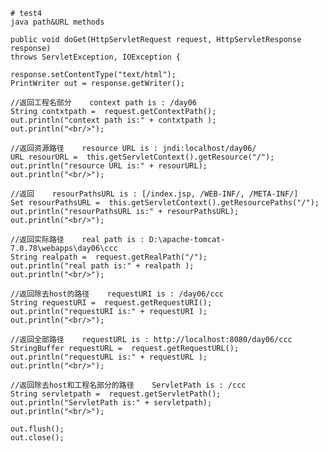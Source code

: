 	# test4
	java path&URL methods

	public void doGet(HttpServletRequest request, HttpServletResponse response)
	throws ServletException, IOException {

	response.setContentType("text/html");
	PrintWriter out = response.getWriter();
		
	//返回工程名部分    context path is : /day06
	String contxtpath =  request.getContextPath();
	out.println("context path is:" + contxtpath );
	out.println("<br/>");
		
	//返回资源路径    resource URL is : jndi:localhost/day06/
	URL resourURL =  this.getServletContext().getResource("/");
	out.println("resource URL is:" + resourURL);
	out.println("<br/>");
		
	//返回    resourPathsURL is : [/index.jsp, /WEB-INF/, /META-INF/]
	Set resourPathsURL =  this.getServletContext().getResourcePaths("/");
	out.println("resourPathsURL is:" + resourPathsURL);
	out.println("<br/>");
		
	//返回实际路径    real path is : D:\apache-tomcat-7.0.78\webapps\day06\ccc
	String realpath =  request.getRealPath("/");
	out.println("real path is:" + realpath );
	out.println("<br/>");
		
	//返回除去host的路径    requestURI is : /day06/ccc
	String requestURI =  request.getRequestURI();
	out.println("requestURI is:" + requestURI );
	out.println("<br/>");
		 
	//返回全部路径    requestURL is : http://localhost:8080/day06/ccc
	StringBuffer requestURL =  request.getRequestURL();
	out.println("requestURL is:" + requestURL );
	out.println("<br/>");
		
	//返回除去host和工程名部分的路径    ServletPath is : /ccc
	String servletpath =  request.getServletPath();
	out.println("ServletPath is:" + servletpath);
	out.println("<br/>");
		 
	out.flush();
	out.close();
